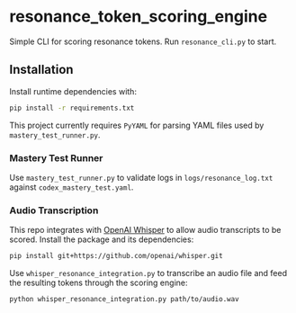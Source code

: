# resonance_token_scoring_engine
Simple CLI for scoring resonance tokens.
Run `resonance_cli.py` to start.

## Installation
Install runtime dependencies with:

```bash
pip install -r requirements.txt
```

This project currently requires `PyYAML` for parsing YAML files used by `mastery_test_runner.py`.

### Mastery Test Runner
Use `mastery_test_runner.py` to validate logs in `logs/resonance_log.txt` against `codex_mastery_test.yaml`.

### Audio Transcription
This repo integrates with [OpenAI Whisper](https://github.com/openai/whisper) to allow audio transcripts to be scored. Install the package and its dependencies:

```bash
pip install git+https://github.com/openai/whisper.git
```

Use `whisper_resonance_integration.py` to transcribe an audio file and feed the resulting tokens through the scoring engine:

```bash
python whisper_resonance_integration.py path/to/audio.wav
```
